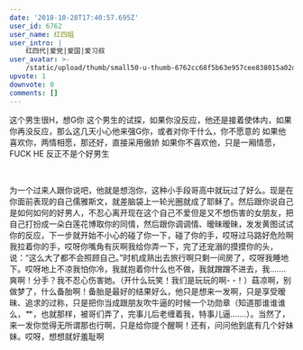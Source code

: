 ```yaml
---
date: '2018-10-28T17:40:57.695Z'
user_id: 6762
user_name: 红四姐
user_intro: |
    红四代|爱党|爱国|爱习叔
user_avatar: >-
    /static/upload/thumb/small50-u-thumb-6762cc68f5b63e957cee838015a02d58eec15f1056af.png
upvote: 1
downvote: 0
comments: []
---
```


<div><p>这个男生很H，想G你 这个男生的试探，如果你没反应，他还是接着使体内，如果你再没反应，那么这几天小心他来强G你，或者对你干什么，你不愿意的 如果他喜欢你，两情相愿，那还好，直接采用傲娇 如果你不喜欢他，只是一厢情愿，FUCK HE 反正不是个好男生&nbsp;</p><p><br></p><p>为一个过来人跟你说吧，他就是想泡你，这种小手段哥高中就玩过了好么。现是在你面前表现的自己儒雅斯文，就差脑袋上一轮光圈就成了耶稣了。然后跟你说自己是如何如何的好男人，不忍心离开现在这个自己不爱但是又不想伤害的女朋友，把自己打扮成一朵白莲花博取你的同情，然后跟你调调情、暧昧暧昧，发发黄图试试你的反应，下一步就开始不小心的碰了你一下，碰了你的手，哎呀过马路好危险啊我拉着你的手，哎呀你嘴角有灰啊我给你弄一下，完了还宠溺的摸摸你的头，说：“这么大了都不会照顾自己。”时机成熟出去旅行啊只剩一间房了，哎呀我睡地下。哎呀地上不凉我怕你冷，我就抱着你什么也不做，我就蹭蹭不进去，我.......爽啊！分手？我不忍心伤害她。（开什么玩笑！我们是玩玩的啊- -！）菇凉啊，别做梦了，什么备胎啊！备胎是最好的结果好么，他只是想来一发啊，只是享受暧昧、追求的过称，只是把你当成跟朋友吹牛逼的时候一个功勋章（知道那谁谁谁么，艹，也就那样，被哥们弄了，完事儿后老缠着我，特事儿逼.......）。当然了，来一发你觉得无所谓那也行啊，只是给你提个醒啊！还有，问问他到底有几个好妹妹。哎呀，想想就好羞耻啊<br></p></div>
